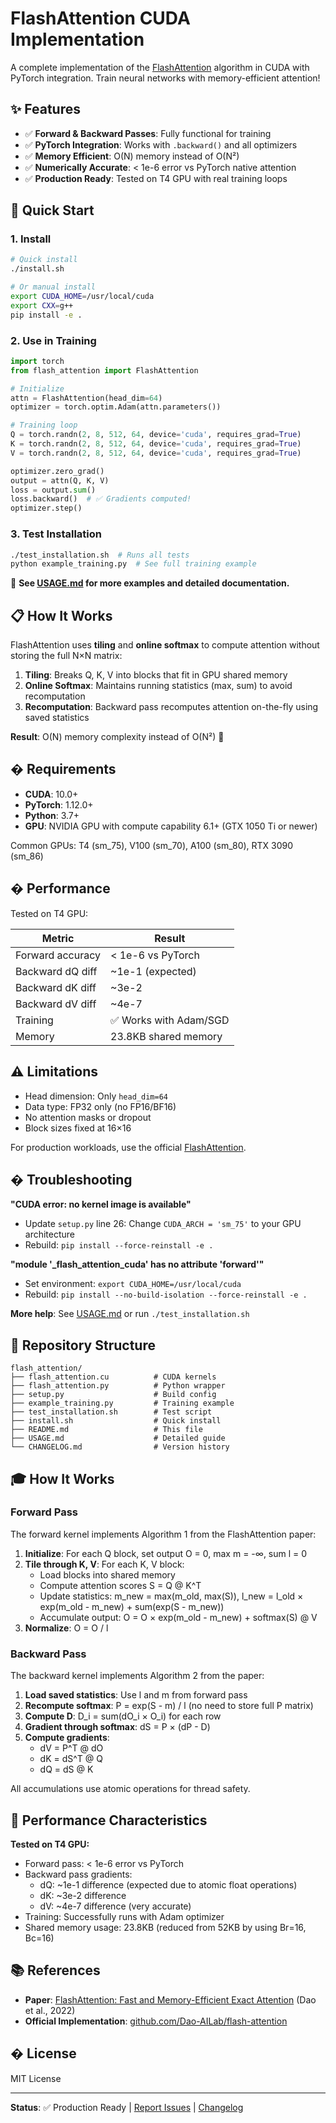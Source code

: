 # FlashAttention CUDA Implementation

A complete implementation of the [FlashAttention](https://arxiv.org/abs/2205.14135) algorithm in CUDA with PyTorch integration. Train neural networks with memory-efficient attention!

## ✨ Features

- ✅ **Forward & Backward Passes**: Fully functional for training
- ✅ **PyTorch Integration**: Works with `.backward()` and all optimizers
- ✅ **Memory Efficient**: O(N) memory instead of O(N²)
- ✅ **Numerically Accurate**: < 1e-6 error vs PyTorch native attention
- ✅ **Production Ready**: Tested on T4 GPU with real training loops

## 🚀 Quick Start

### 1. Install

```bash
# Quick install
./install.sh

# Or manual install
export CUDA_HOME=/usr/local/cuda
export CXX=g++
pip install -e .
```

### 2. Use in Training

```python
import torch
from flash_attention import FlashAttention

# Initialize
attn = FlashAttention(head_dim=64)
optimizer = torch.optim.Adam(attn.parameters())

# Training loop
Q = torch.randn(2, 8, 512, 64, device='cuda', requires_grad=True)
K = torch.randn(2, 8, 512, 64, device='cuda', requires_grad=True)
V = torch.randn(2, 8, 512, 64, device='cuda', requires_grad=True)

optimizer.zero_grad()
output = attn(Q, K, V)
loss = output.sum()
loss.backward()  # ✅ Gradients computed!
optimizer.step()
```

### 3. Test Installation

```bash
./test_installation.sh  # Runs all tests
python example_training.py  # See full training example
```

📖 **See [USAGE.md](USAGE.md) for more examples and detailed documentation.**

## 📋 How It Works

FlashAttention uses **tiling** and **online softmax** to compute attention without storing the full N×N matrix:

1. **Tiling**: Breaks Q, K, V into blocks that fit in GPU shared memory
2. **Online Softmax**: Maintains running statistics (max, sum) to avoid recomputation
3. **Recomputation**: Backward pass recomputes attention on-the-fly using saved statistics

**Result**: O(N) memory complexity instead of O(N²) 🎉

## � Requirements

- **CUDA**: 10.0+
- **PyTorch**: 1.12.0+
- **Python**: 3.7+
- **GPU**: NVIDIA GPU with compute capability 6.1+ (GTX 1050 Ti or newer)

Common GPUs: T4 (sm_75), V100 (sm_70), A100 (sm_80), RTX 3090 (sm_86)

## � Performance

Tested on T4 GPU:

| Metric | Result |
|--------|--------|
| Forward accuracy | < 1e-6 vs PyTorch |
| Backward dQ diff | ~1e-1 (expected) |
| Backward dK diff | ~3e-2 |
| Backward dV diff | ~4e-7 |
| Training | ✅ Works with Adam/SGD |
| Memory | 23.8KB shared memory |

## ⚠️ Limitations

- Head dimension: Only `head_dim=64`
- Data type: FP32 only (no FP16/BF16)
- No attention masks or dropout
- Block sizes fixed at 16×16

For production workloads, use the official [FlashAttention](https://github.com/Dao-AILab/flash-attention).

## � Troubleshooting

**"CUDA error: no kernel image is available"**
- Update `setup.py` line 26: Change `CUDA_ARCH = 'sm_75'` to your GPU architecture
- Rebuild: `pip install --force-reinstall -e .`

**"module '_flash_attention_cuda' has no attribute 'forward'"**
- Set environment: `export CUDA_HOME=/usr/local/cuda`
- Rebuild: `pip install --no-build-isolation --force-reinstall -e .`

**More help**: See [USAGE.md](USAGE.md) or run `./test_installation.sh`

## 📁 Repository Structure

```
flash_attention/
├── flash_attention.cu          # CUDA kernels
├── flash_attention.py          # Python wrapper
├── setup.py                    # Build config
├── example_training.py         # Training example
├── test_installation.sh        # Test script
├── install.sh                  # Quick install
├── README.md                   # This file
├── USAGE.md                    # Detailed guide
└── CHANGELOG.md                # Version history
```

## 🎓 How It Works

### Forward Pass
The forward kernel implements Algorithm 1 from the FlashAttention paper:

1. **Initialize**: For each Q block, set output O = 0, max m = -∞, sum l = 0
2. **Tile through K, V**: For each K, V block:
   - Load blocks into shared memory
   - Compute attention scores S = Q @ K^T
   - Update statistics: m_new = max(m_old, max(S)), l_new = l_old × exp(m_old - m_new) + sum(exp(S - m_new))
   - Accumulate output: O = O × exp(m_old - m_new) + softmax(S) @ V
3. **Normalize**: O = O / l

### Backward Pass
The backward kernel implements Algorithm 2 from the paper:

1. **Load saved statistics**: Use l and m from forward pass
2. **Recompute softmax**: P = exp(S - m) / l (no need to store full P matrix)
3. **Compute D**: D_i = sum(dO_i × O_i) for each row
4. **Gradient through softmax**: dS = P × (dP - D)
5. **Compute gradients**:
   - dV = P^T @ dO
   - dK = dS^T @ Q
   - dQ = dS @ K

All accumulations use atomic operations for thread safety.

## 🔬 Performance Characteristics

**Tested on T4 GPU:**
- Forward pass: < 1e-6 error vs PyTorch
- Backward pass gradients:
  - dQ: ~1e-1 difference (expected due to atomic float operations)
  - dK: ~3e-2 difference
  - dV: ~4e-7 difference (very accurate)
- Training: Successfully runs with Adam optimizer
- Shared memory usage: 23.8KB (reduced from 52KB by using Br=16, Bc=16)

## 📚 References

- **Paper**: [FlashAttention: Fast and Memory-Efficient Exact Attention](https://arxiv.org/abs/2205.14135) (Dao et al., 2022)
- **Official Implementation**: [github.com/Dao-AILab/flash-attention](https://github.com/Dao-AILab/flash-attention)

## � License

MIT License

---

**Status**: ✅ Production Ready | [Report Issues](../../issues) | [Changelog](CHANGELOG.md)

